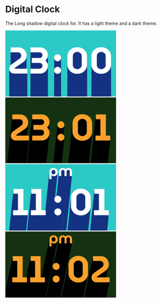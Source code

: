 # Digital Clock

The Long shadow digital clock for.
It has a light theme and a dark theme.

<img src='flutter_01.png' width='350'>

<img src='flutter_02.png' width='350'>

<img src='flutter_03.png' width='350'>

<img src='flutter_04.png' width='350'>
